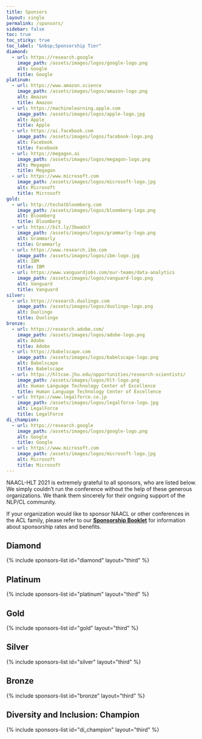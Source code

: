 ```yaml
---
title: Sponsors
layout: single
permalink: /sponsors/
sidebar: false
toc: true
toc_sticky: true
toc_label: "&nbsp;Sponsorship Tier"
diamond:
  - url: https://research.google
    image_path: /assets/images/logos/google-logo.png
    alt: Google
    title: Google
platinum:
  - url: https://www.amazon.science
    image_path: /assets/images/logos/amazon-logo.png
    alt: Amazon
    title: Amazon
  - url: https://machinelearning.apple.com
    image_path: /assets/images/logos/apple-logo.jpg
    alt: Apple
    title: Apple
  - url: https://ai.facebook.com
    image_path: /assets/images/logos/facebook-logo.png
    alt: Facebook
    title: Facebook
  - url: https://megagon.ai
    image_path: /assets/images/logos/megagon-logo.png
    alt: Megagon
    title: Megagon
  - url: https://www.microsoft.com
    image_path: /assets/images/logos/microsoft-logo.jpg
    alt: Microsoft
    title: Microsoft
gold:
  - url: http://techatbloomberg.com
    image_path: /assets/images/logos/bloomberg-logo.png
    alt: Bloomberg
    title: Bloomberg
  - url: https://bit.ly/3bwaUct
    image_path: /assets/images/logos/grammarly-logo.png
    alt: Grammarly
    title: Grammarly
  - url: https://www.research.ibm.com
    image_path: /assets/images/logos/ibm-logo.jpg
    alt: IBM
    title: IBM
  - url: https://www.vanguardjobs.com/our-teams/data-analytics
    image_path: /assets/images/logos/vanguard-logo.png
    alt: Vanguard
    title: Vanguard
silver:
  - url: https://research.duolingo.com
    image_path: /assets/images/logos/duolingo-logo.png
    alt: Duolingo
    title: Duolingo
bronze:
  - url: https://research.adobe.com/
    image_path: /assets/images/logos/adobe-logo.png
    alt: Adobe
    title: Adobe
  - url: https://babelscape.com
    image_path: /assets/images/logos/babelscape-logo.png
    alt: Babelscape
    title: Babelscape
  - url: https://hltcoe.jhu.edu/opportunities/research-scientists/
    image_path: /assets/images/logos/hlt-logo.png
    alt: Human Language Technology Center of Excellence
    title: Human Language Technology Center of Excellence
  - url: https://www.legalforce.co.jp
    image_path: /assets/images/logos/legalforce-logo.jpg
    alt: LegalForce
    title: LegalForce
di_champion:
  - url: https://research.google
    image_path: /assets/images/logos/google-logo.png
    alt: Google
    title: Google
  - url: https://www.microsoft.com
    image_path: /assets/images/logos/microsoft-logo.jpg
    alt: Microsoft
    title: Microsoft
---
```


NAACL-HLT 2021 is extremely grateful to all sponsors, who are listed below. We simply couldn’t run the conference without the help of these generous organizations. We thank them sincerely for their ongoing support of the NLP/CL community.

If your organization would like to sponsor NAACL or other conferences in the ACL family,
please refer to our [**Sponsorship Booklet**](/downloads/ACL-2021-Sponsorship-booklet.pdf?v=v3)
for information about sponsorship rates and benefits.

<style>
.sponsors-list { justify-content: flex-start; }
.sponsors-list > a {
  display: flex;
  flex-direction: row;
  justify-content: center;
  background-color: #fff;
  border: 1px solid #d3d3d3;
  border-radius: 5px;
  align-items: center;
  margin: 0.2em;
  padding: 0.5em;
  text-align: center;
}
.sponsors-list a { text-decoration: none; }
.sponsors-list > a > .dummy-padding { margin-top: 100%; }
.sponsors-list > a > img { margin: 0; }
.sponsors-list > a:hover { box-shadow: 0 0 10px #00000044; }
.sponsors-list > a:hover > img { box-shadow: none !important; }
</style>

## Diamond

{% include sponsors-list id="diamond" layout="third" %}

## Platinum

{% include sponsors-list id="platinum" layout="third" %}

## Gold

{% include sponsors-list id="gold" layout="third" %}

## Silver

{% include sponsors-list id="silver" layout="third" %}

## Bronze

{% include sponsors-list id="bronze" layout="third" %}

## Diversity and Inclusion: Champion

{% include sponsors-list id="di_champion" layout="third" %}
